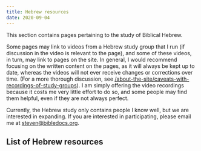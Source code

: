 ```yaml
---
title: Hebrew resources
date: 2020-09-04
---
```


This section contains pages pertaining to the study of Biblical Hebrew.

Some pages may link to videos from a Hebrew study group that I run (if discussion in the video is relevant to the page), and some of these videos, in turn, may link to pages on the site. In general, I would recommend focusing on the written content on the pages, as it will always be kept up to date, whereas the videos will not ever receive changes or corrections over time. (For a more thorough discussion, see [/about-the-site/caveats-with-recordings-of-study-groups](/about-the-site/caveats-with-recordings-of-study-groups)). I am simply offering the video recordings because it costs me very little effort to do so, and some people may find them helpful, even if they are not always perfect.

Currently, the Hebrew study only contains people I know well, but we are interested in expanding. If you are interested in participating, please email me at [steven@bibledocs.org](mailto:steven@bibledocs.org).

## List of Hebrew resources
